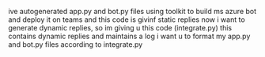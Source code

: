 ive autogenerated app.py and bot.py files using toolkit to build ms azure bot and deploy it on teams and this code is givinf static replies now i want to generate dynamic replies, so im giving u this code (integrate.py) this contains dynamic replies and maintains a log i want u to format my app.py and bot.py files according to integrate.py
